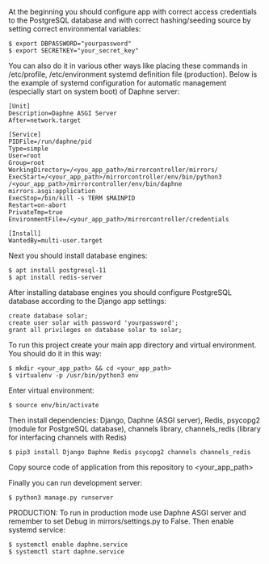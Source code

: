 At the beginning you should configure app with correct access credentials to the PostgreSQL database and with correct hashing/seeding source by setting correct environmental variables:
	
	$ export DBPASSWORD="yourpassword"
	$ export SECRETKEY="your_secret_key"

You can also do it in various other ways like placing these commands in /etc/profile, /etc/environment systemd definition file (production).
Below is the example of systemd configuration for automatic management (especially start on system boot) of Daphne server:

	[Unit]
	Description=Daphne ASGI Server
	After=network.target

	[Service]
	PIDFile=/run/daphne/pid
	Type=simple
	User=root
	Group=root
	WorkingDirectory=/<you_app_path>/mirrorcontroller/mirrors/
	ExecStart=/<your_app_path>/mirrorcontroller/env/bin/python3 /<your_app_path>/mirrorcontroller/env/bin/daphne mirrors.asgi:application
	ExecStop=/bin/kill -s TERM $MAINPID
	Restart=on-abort
	PrivateTmp=true
	EnvironmentFile=/<your_app_path>/mirrorcontroller/credentials	

	[Install]
	WantedBy=multi-user.target

Next you should install database engines:
	
	$ apt install postgresql-11
	$ apt install redis-server

After installing database engines you should configure PostgreSQL database according to the Django app settings:

	create database solar;
	create user solar with password 'yourpassword';
	grant all privileges on database solar to solar;

To run this project create your main app directory and virtual environment. You should do it in this way:
	
	$ mkdir <your_app_path> && cd <your_app_path>
	$ virtualenv -p /usr/bin/python3 env

Enter virtual environment:
	
	$ source env/bin/activate
 
Then install dependencies: Django, Daphne (ASGI server), Redis, psycopg2 (module for PostgreSQL database), channels library, channels_redis (library for interfacing channels with Redis)
	
	$ pip3 install Django Daphne Redis psycopg2 channels channels_redis

Copy source code of application from this repository to <your_app_path>

Finally you can run development server:

	$ python3 manage.py runserver

PRODUCTION:
To run in production mode use Daphne ASGI server and remember to set Debug in mirrors/settings.py to False.
Then enable systemd service:

	$ systemctl enable daphne.service
	$ systemctl start daphne.service

